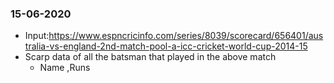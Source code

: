 ### 15-06-2020 
* Input:https://www.espncricinfo.com/series/8039/scorecard/656401/australia-vs-england-2nd-match-pool-a-icc-cricket-world-cup-2014-15
* Scarp data of all the batsman that played in the above match 
    * Name ,Runs